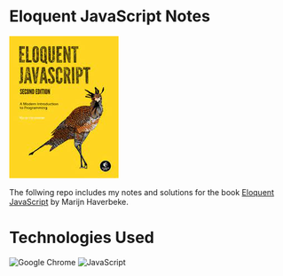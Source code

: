 # Eloquent JavaScript Notes
![Eloquent JS Cover](imgs/Eloquent-JS.jpeg)

The follwing repo includes my notes and solutions for the book [Eloquent JavaScript](https://eloquentjavascript.net/) by Marijn Haverbeke.

# Technologies Used
![Google Chrome](https://img.shields.io/badge/Google%20Chrome-4285F4?style=for-the-badge&logo=GoogleChrome&logoColor=white)
	![JavaScript](https://img.shields.io/badge/javascript-%23323330.svg?style=for-the-badge&logo=javascript&logoColor=%23F7DF1E)
